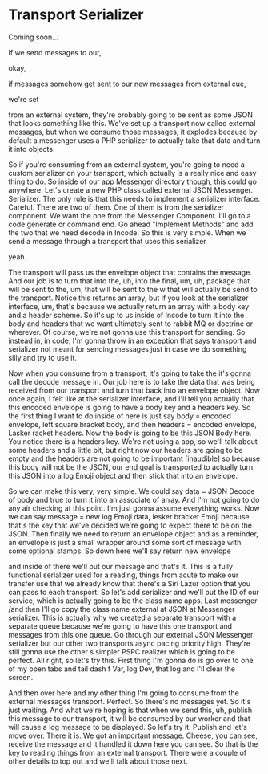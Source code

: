 # Transport Serializer

Coming soon...

If we send messages to our,

okay,

if messages somehow get sent to our new messages from external cue,

we're set

from an external system, they're probably going to be sent as some JSON that looks
something like this. We've set up a transport now called external messages, but when
we consume those messages, it explodes because by default a messenger uses a PHP
serializer to actually take that data and turn it into objects.

So if you're consuming from an external system, you're going to need a custom
serializer on your transport, which actually is a really nice and easy thing to do.
So inside of our app Messenger directory though, this could go anywhere. Let's create
a new PHP class called external JSON Messenger. Serializer. The only rule is that
this needs to implement a serializer interface. Careful. There are two of them. One
of them is from the serializer component. We want the one from the Messenger
Component. I'll go to a code generate or command end. Go ahead "Implement Methods"
and add the two that we need decode in Incode. So this is very simple. When we send a
message through a transport that uses this serializer

yeah.

The transport will pass us the envelope object that contains the message. And our job
is to turn that into the, uh, into the final, um, uh, package that will be sent to
the, um, that will be sent to the w that will actually be send to the transport.
Notice this returns an array, but if you look at the serializer interface, um, that's
because we actually return an array with a body key and a header scheme. So it's up
to us inside of Incode to turn it into the body and headers that we want ultimately
sent to rabbit MQ or doctrine or wherever. Of course, we're not gonna use this
transport for sending. So instead in, in code, I'm gonna throw in an exception that
says transport and serializer not meant for sending messages just in case we do
something silly and try to use it.

Now when you consume from a transport, it's going to take the it's gonna call the
decode message in. Our job here is to take the data that was being received from our
transport and turn that back into an envelope object. Now once again, I felt like at
the serializer interface, and I'll tell you actually that this encoded envelope is
going to have a body key and a headers key. So the first thing I want to do inside of
here is just say body = encoded envelope, left square bracket body, and then headers
= encoded envelope, Lasker racket headers. Now the body is going to be this JSON Body
here. You notice there is a headers key. We're not using a app, so we'll talk about
some headers and a little bit, but right now our headers are going to be empty and
the headers are not going to be important [inaudible] so because this body will not
be the JSON, our end goal is transported to actually turn this JSON into a log Emoji
object and then stick that into an envelope.

So we can make this very, very simple. We could say data = JSON Decode of body and
true to turn it into an associate of array. And I'm not going to do any air checking
at this point. I'm just gonna assume everything works. Now we can say message = new
log Emoji data, lesker bracket Emoji because that's the key that we've decided we're
going to expect there to be on the JSON. Then finally we need to return an envelope
object and as a reminder, an envelope is just a small wrapper around some sort of
message with some optional stamps. So down here we'll say return new envelope

and inside of there we'll put our message and that's it. This is a fully functional
serializer used for a reading, things from acute to make our transfer use that we
already know that there's a Siri Lazur option that you can pass to each transport. So
let's add serializer and we'll put the ID of our service, which is actually going to
be the class name apps. Last messenger /and then I'll go copy the class name external
at JSON at Messenger serializer. This is actually why we created a separate transport
with a separate queue because we're going to have this one transport and messages
from this one queue. Go through our external JSON Messenger serializer but our other
two transports async pacing priority high. They're still gonna use the other s
simpler PSPC realizer which is going to be perfect. All right, so let's try this.
First thing I'm gonna do is go over to one of my open tabs and tail dash f Var, log
Dev, that log and I'll clear the screen.

And then over here and my other thing I'm going to consume from the external messages
transport. Perfect. So there's no messages yet. So it's just waiting. And what we're
hoping is that when we send this, uh, publish this message to our transport, it will
be consumed by our worker and that will cause a log message to be displayed. So let's
try it. Publish and let's move over. There it is. We got an important message.
Cheese, you can see, receive the message and it handled it down here you can see. So
that is the key to reading things from an external transport. There were a couple of
other details to top out and we'll talk about those next.